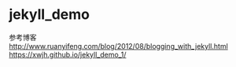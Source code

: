 # jekyll_demo
参考博客
http://www.ruanyifeng.com/blog/2012/08/blogging_with_jekyll.html
https://xwjh.github.io/jekyll_demo_1/
